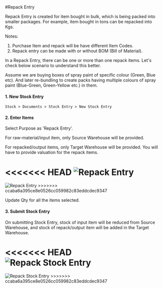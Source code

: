 #Repack Entry

Repack Entry is created for item bought in bulk, which is being packed into smaller packages. For example, item bought in tons can be repacked into Kgs. 

Notes:
1. Purchase Item and repack will be have different Item Codes.
2. Repack entry can be made with or without BOM (Bill of Material).

In a Repack Entry, there can be one or more than one repack items. Let's check below scenario to understand this better.

Assume we are buying boxes of spray paint of specific colour (Green, Blue etc). And later re-bundling to create packs having multiple colours of spray paint (Blue-Green, Green-Yellow etc.) in them.

#### 1. New Stock Entry

`Stock > Documents > Stock Entry > New Stock Entry`

#### 2. Enter Items

Select Purpose as 'Repack Entry'.

For raw-material/input item, only Source Warehouse will be provided.

For repacked/output items, only Target Warehouse will be provided. You will have to provide valuation for the repack items.

<<<<<<< HEAD
<img alt="Repack Entry" class="screenshot" src="/docs/assets/img/articles/repack-1.png">
=======
<img alt="Repack Entry" class="screenshot" src="{{docs_base_url}}/assets/img/articles/repack-1.png">
>>>>>>> ccaba6a395ce8e0526cc059982c83eddcdec9347

Update Qty for all the items selected.

#### 3. Submit Stock Entry

On submitting Stock Entry, stock of input item will be reduced from Source Warehouse, and stock of repack/output item will be added in the Target Warehouse.

<<<<<<< HEAD
<img alt="Repack Stock Entry" class="screenshot" src="/docs/assets/img/articles/repack-2.png">
=======
<img alt="Repack Stock Entry" class="screenshot" src="{{docs_base_url}}/assets/img/articles/repack-2.png">
>>>>>>> ccaba6a395ce8e0526cc059982c83eddcdec9347

<!-- markdown --> 